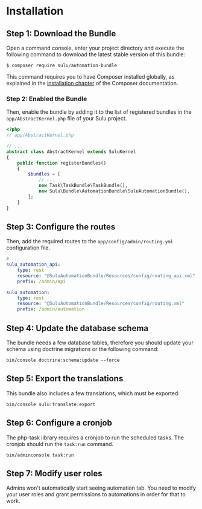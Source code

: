 # Installation

## Step 1: Download the Bundle

Open a command console, enter your project directory and execute the following
command to download the latest stable version of this bundle:

```console
$ composer require sulu/automation-bundle
```

This command requires you to have Composer installed globally, as explained in
the [installation chapter](https://getcomposer.org/doc/00-intro.md) of the
Composer documentation.

### Step 2: Enabled the Bundle

Then, enable the bundle by adding it to the list of registered bundles in the
`app/AbstractKernel.php` file of your Sulu project.

```php
<?php
// app/AbstractKernel.php

// ...
abstract class AbstractKernel extends SuluKernel
{
    public function registerBundles()
    {
        $bundles = [
            // ...
            new Task\TaskBundle\TaskBundle(),
            new Sulu\Bundle\AutomationBundle\SuluAutomationBundle(),
        ];
    }
}
```

## Step 3: Configure the routes

Then, add the required routes to the `app/config/admin/routing.yml` configuration file.

```yaml
# ...
sulu_automation_api:
    type: rest
    resource: "@SuluAutomationBundle/Resources/config/routing_api.xml"
    prefix: /admin/api

sulu_automation:
    type: rest
    resource: "@SuluAutomationBundle/Resources/config/routing.xml"
    prefix: /admin/automation
```

## Step 4: Update the database schema

The bundle needs a few database tables, therefore you should update your schema
using doctrine migrations or the following command:

```console
bin/console doctrine:schema:update --force
```

## Step 5: Export the translations

This bundle also includes a few translations, which must be exported:

```console
bin/console sulu:translate:export
```

## Step 6: Configure a cronjob

The php-task library requires a cronjob to run the scheduled tasks. The cronjob
should run the `task:run` command.

```console
bin/adminconsole task:run
```

## Step 7: Modify user roles

Admins won't automatically start seeing automation tab. You need to modify your user roles and grant permissions to automations in order for that to work.
